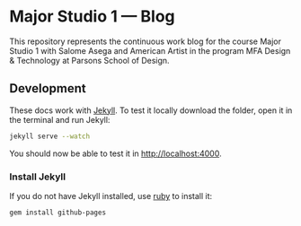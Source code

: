 # Major Studio 1 — Blog

This repository represents the continuous work blog for the course Major Studio 1 with Salome Asega and American Artist in the program MFA Design & Technology at Parsons School of Design.

## Development

These docs work with [Jekyll](https://jekyllrb.com/).
To test it locally download the folder, open it in the terminal and run Jekyll:

```sh
jekyll serve --watch
```
You should now be able to test it in [http://localhost:4000](http://localhost:4000).

### Install Jekyll

If you do not have Jekyll installed, use [ruby](https://www.ruby-lang.org/) to install it:

```sh
gem install github-pages
```
